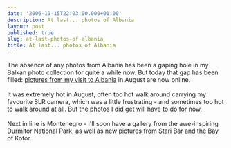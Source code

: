 ```yaml
---
date: '2006-10-15T22:03:00.000+01:00'
description: At last... photos of Albania
layout: post
published: true
slug: at-last-photos-of-albania
title: At last... photos of Albania
---
```


The absence of any photos from Albania has been a gaping hole in my Balkan photo collection for quite a while now. But today that gap has been filled: <a href="http://www.pbase.com/alangrant/albania">pictures from my visit to Albania</a> in August are now online.<br /><br />It was extremely hot in August, often too hot walk around carrying my favourite SLR camera, which was a little frustrating - and sometimes too hot to walk around at all. But the photos I did get will have to do for now.<br /><br />Next in line is Montenegro - I'll soon have a gallery from the awe-inspiring Durmitor National Park, as well as new pictures from Stari Bar and the Bay of Kotor.